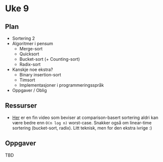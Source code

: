 # Uke 9

## Plan

* Sortering 2
* Algoritmer i pensum
    * Merge-sort
    * Quicksort
    * Bucket-sort (+ Counting-sort)
    * Radix-sort
* Kanskje noe ekstra?
    * Binary insertion-sort
    * Timsort
    * Implementasjoner i programmeringsspråk
* Oppgaver / Oblig

## Ressurser

* [Her](https://www.youtube.com/watch?v=Nz1KZXbghj8) er en fin video som beviser at comparison-basert sortering aldri kan være bedre enn `O(n log n)` worst-case. Snakker også om linear-time sortering (bucket-sort, radix). Litt teknisk, men for den ekstra ivrige :)


## Oppgaver

TBD
